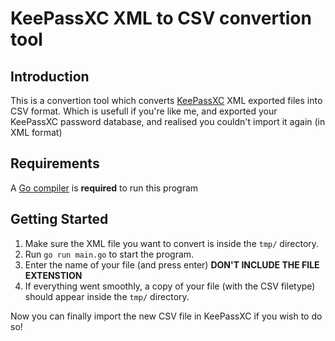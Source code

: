 # KeePassXC XML to CSV convertion tool

## Introduction
This is a convertion tool which converts [KeePassXC](https://keepassxc.org/) XML exported files into CSV format.
Which is usefull if you're like me, and exported your KeePassXC password database, and realised you couldn't import it again (in XML format)

## Requirements
A [Go compiler](https://go.dev/dl/) is **required** to run this program

## Getting Started
1. Make sure the XML file you want to convert is inside the `tmp/` directory.
2. Run `go run main.go` to start the program.
3. Enter the name of your file (and press enter) **DON'T INCLUDE THE FILE EXTENSTION**
4. If everything went smoothly, a copy of your file (with the CSV filetype) should appear inside the `tmp/` directory.

Now you can finally import the new CSV file in KeePassXC if you wish to do so!
